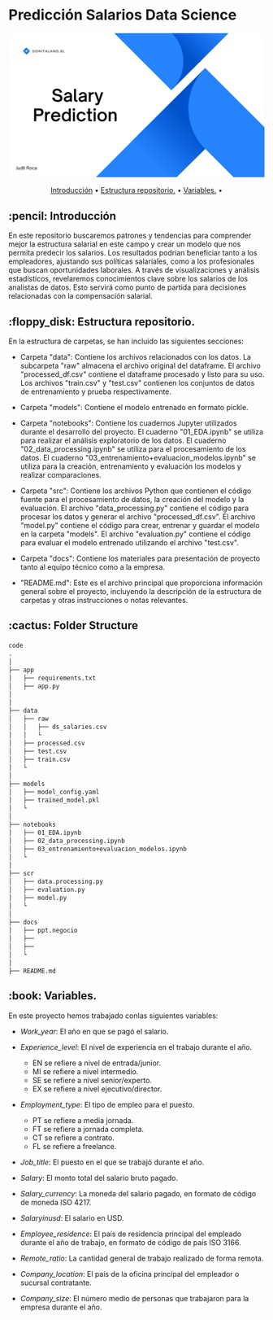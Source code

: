 # Predicción Salarios Data Science

![portada](Data/portada.jpg)

<p align="center">
  <a href="#Introducción">Introducción</a> •
  <a href="#Estructura-repositorio.">Estructura repositorio.</a> •
  <a href="#Variables.">Variables.</a> •
</p>  



<h2 id="Introducción"> :pencil: Introducción</h2>

En este repositorio buscaremos patrones y tendencias para comprender mejor la estructura salarial en este campo y crear un modelo que nos permita predecir los salarios. Los resultados podrían beneficiar tanto a los empleadores, ajustando sus políticas salariales, como a los profesionales que buscan oportunidades laborales. A través de visualizaciones y análisis estadísticos, revelaremos conocimientos clave sobre los salarios de los analistas de datos. Esto servirá como punto de partida para decisiones relacionadas con la compensación salarial.



<h2 id="Estructura-repositorio."> :floppy_disk: Estructura repositorio.</h2>

En la estructura de carpetas, se han incluido las siguientes secciones:

- Carpeta "data": Contiene los archivos relacionados con los datos. La subcarpeta "raw" almacena el archivo original del dataframe. El archivo "processed_df.csv" contiene el dataframe procesado y listo para su uso. Los archivos "train.csv" y "test.csv" contienen los conjuntos de datos de entrenamiento y prueba respectivamente.

- Carpeta "models": Contiene el modelo entrenado en formato pickle.

- Carpeta "notebooks": Contiene los cuadernos Jupyter utilizados durante el desarrollo del proyecto. El cuaderno "01_EDA.ipynb" se utiliza para realizar el análisis exploratorio de los datos. El cuaderno "02_data_processing.ipynb" se utiliza para el procesamiento de los datos. El cuaderno "03_entrenamiento+evaluacion_modelos.ipynb" se utiliza para la creación, entrenamiento y evaluación los modelos y realizar comparaciones.

- Carpeta "src": Contiene los archivos Python que contienen el código fuente para el procesamiento de datos, la creación del modelo y la evaluación. El archivo "data_processing.py" contiene el código para procesar los datos y generar el archivo "processed_df.csv". El archivo "model.py" contiene el código para crear, entrenar y guardar el modelo en la carpeta "models". El archivo "evaluation.py" contiene el código para evaluar el modelo entrenado utilizando el archivo "test.csv".

- Carpeta "docs": Contiene los materiales para presentación de proyecto tanto al equipo técnico como a la empresa.

- "README.md": Este es el archivo principal que proporciona información general sobre el proyecto, incluyendo la descripción de la estructura de carpetas y otras instrucciones o notas relevantes.

<h2 id="folder-structure"> :cactus: Folder Structure</h2>

    code
    .
    │
    ├── app
    │   ├── requirements.txt
    │   ├── app.py
    │  
    │
    ├── data
    │   ├── raw
    │   │   ├── ds_salaries.csv
    │   │   └
    │   ├── processed.csv
    │   ├── test.csv
    │   ├── train.csv
    │   └
    │
    ├── models
    │   ├── model_config.yaml
    │   ├── trained_model.pkl
    │   └
    │
    ├── notebooks
    │   ├── 01_EDA.ipynb
    │   ├── 02_data_processing.ipynb  
    │   ├── 03_entrenamiento+evaluacion_modelos.ipynb
    │   └
    │ 
    ├── scr
    │   ├── data.processing.py
    │   ├── evaluation.py
    │   ├── model.py
    │   └    
    │  
    ├── docs 
    │   ├── ppt.negocio
    │   ├── 
    │   ├──
    │   └  
    │ 
    ├── README.md


<h2 id="Variables."> :book: Variables.</h2>

En este proyecto hemos trabajado conlas siguientes variables:

- *Work_year*: El año en que se pagó el salario.

- *Experience_level*: El nivel de experiencia en el trabajo durante el año.

    - EN se refiere a nivel de entrada/junior.
    - MI se refiere a nivel intermedio.
    - SE se refiere a nivel senior/experto.
    - EX se refiere a nivel ejecutivo/director.

- *Employment_type*: El tipo de empleo para el puesto.

    - PT se refiere a media jornada.
    - FT se refiere a jornada completa.
    - CT se refiere a contrato.
    - FL se refiere a freelance.

- *Job_title*: El puesto en el que se trabajó durante el año.

- *Salary*: El monto total del salario bruto pagado.

- *Salary_currency*: La moneda del salario pagado, en formato de código de moneda ISO 4217.

- *Salaryinusd*: El salario en USD.

- *Employee_residence*: El país de residencia principal del empleado durante el año de trabajo, en formato de código de país ISO 3166.

- *Remote_ratio*: La cantidad general de trabajo realizado de forma remota.

- *Company_location*: El país de la oficina principal del empleador o sucursal contratante.

- *Company_size*: El número medio de personas que trabajaron para la empresa durante el año.

